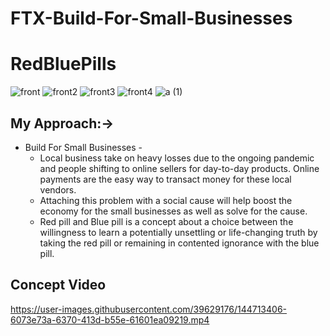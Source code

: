 # FTX-Build-For-Small-Businesses

# RedBluePills

![front](https://user-images.githubusercontent.com/39629176/144712736-009711b4-fa45-4c88-b2c8-9e7ed26605a5.png)
![front2](https://user-images.githubusercontent.com/39629176/144712828-9bead894-cbda-42a3-83fa-e961e6092cbe.png)
![front3](https://user-images.githubusercontent.com/39629176/144712829-2180d51b-de19-40c4-8b2b-c8fb81c21e77.png)
![front4](https://user-images.githubusercontent.com/39629176/144712830-f1d946e4-0cc6-4ba5-b71d-58c8ab4615ec.png)
![a (1)](https://user-images.githubusercontent.com/39629176/144713296-834b2732-c73d-4a4e-b61a-4382c4bf5e50.jpg)


## My Approach:->

* Build For Small Businesses -
    * Local business take on heavy losses due to the ongoing pandemic and people shifting to online sellers for day-to-day products. Online payments are the easy way to transact money for these local vendors.
    * Attaching this problem with a social cause will help boost the economy for the small businesses as well as solve for the cause.
    * Red pill and Blue pill is a concept about a choice between the willingness to learn a potentially unsettling or life-changing truth by taking the red pill or remaining in contented ignorance with the blue pill.

## Concept Video
https://user-images.githubusercontent.com/39629176/144713406-6073e73a-6370-413d-b55e-61601ea09219.mp4